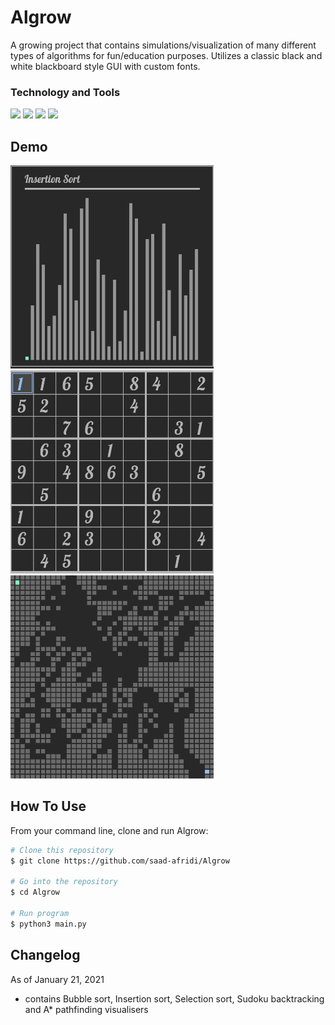 # Algrow

A growing project that contains simulations/visualization of many different types of algorithms for fun/education purposes. Utilizes a classic black and white blackboard style GUI with custom fonts.

### Technology and Tools

![](https://img.shields.io/badge/Code-Python-informational?style=flat&logo=logo_name&logoColor=white&color=2bbc8a) ![](https://img.shields.io/badge/GUI-Pygame-informational?style=flat&logo=logo_name&logoColor=white&color=2bbc8a) ![](https://img.shields.io/badge/Editor-VSCode-informational?style=flat&logo=logo_name&logoColor=white&color=2bbc8a) ![](https://img.shields.io/badge/OS-Windows-informational?style=flat&logo=logo_name&logoColor=white&color=2bbc8a)


## Demo

 <img src="AlgrowAssets/InsertionSort.gif" width="325" height="325"/>  <img src="AlgrowAssets/SudokuBacktrack.gif" width="325" height="325"/>  <img src="AlgrowAssets/AStar.gif" width="325" height="325"/>


## How To Use 

From your command line, clone and run Algrow:

```bash
# Clone this repository
$ git clone https://github.com/saad-afridi/Algrow

# Go into the repository
$ cd Algrow

# Run program
$ python3 main.py
```


## Changelog

As of January 21, 2021

* contains Bubble sort, Insertion sort, Selection sort, Sudoku backtracking and A* pathfinding visualisers
